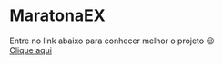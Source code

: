 # MaratonaEX
Entre no link abaixo para conhecer melhor o projeto 😉 <br>
 <a href="https://AndersonRodrigs.github.io/MaratonaEX/" target="_blank">Clique aqui</a>
